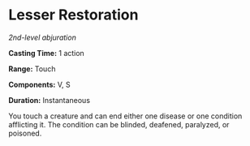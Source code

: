 <title>Lesser Restoration</title>

# Lesser Restoration

_2nd-level abjuration_

**Casting Time:** 1 action

**Range:** Touch

**Components:** V, S

**Duration:** Instantaneous

You touch a creature and can end either one
disease or one condition afflicting it. The
condition can be blinded, deafened,
paralyzed, or poisoned.


